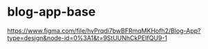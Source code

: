 # blog-app-base
https://www.figma.com/file/hvPrqdi7bwBFRmqMKHofh2/Blog-App?type=design&node-id=0%3A1&t=9StUUNhCkPEIfQU9-1
